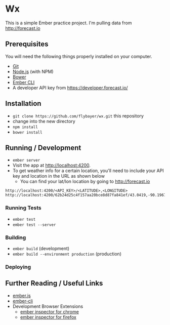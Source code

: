 # Wx

This is a simple Ember practice project. I'm pulling data from http://forecast.io

## Prerequisites

You will need the following things properly installed on your computer.

* [Git](http://git-scm.com/)
* [Node.js](http://nodejs.org/) (with NPM)
* [Bower](http://bower.io/)
* [Ember CLI](http://www.ember-cli.com/)
* A developer API key from https://developer.forecast.io/

## Installation

* `git clone https://github.com/flybayer/wx.git` this repository
* change into the new directory
* `npm install`
* `bower install`

## Running / Development

* `ember server`
* Visit the app at [http://localhost:4200](http://localhost:4200).
* To get weather info for a certain location, you'll need to include your API key and location in the URL as shown below
  * You can find your lat/lon location by going to http://forecast.io

```
http://localhost:4200/<API_KEY>/<LATITUDE>,<LONGITUDE>
http://localhost:4200/62b24d25c4f157aa20bce8d87fa841ef/43.0419,-90.1967
```

### Running Tests

* `ember test`
* `ember test --server`

### Building

* `ember build` (development)
* `ember build --environment production` (production)

### Deploying


## Further Reading / Useful Links

* [ember.js](http://emberjs.com/)
* [ember-cli](http://www.ember-cli.com/)
* Development Browser Extensions
  * [ember inspector for chrome](https://chrome.google.com/webstore/detail/ember-inspector/bmdblncegkenkacieihfhpjfppoconhi)
  * [ember inspector for firefox](https://addons.mozilla.org/en-US/firefox/addon/ember-inspector/)

